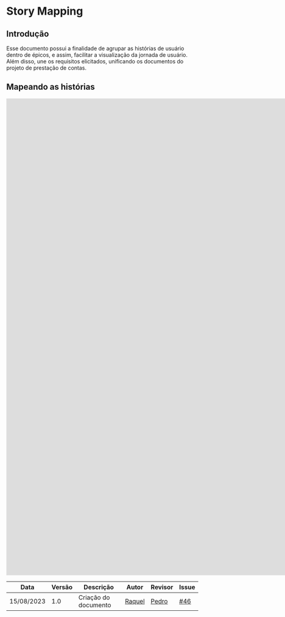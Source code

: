 # Story Mapping
## Introdução
Esse documento possui a finalidade de agrupar as histórias de usuário dentro de épicos, e assim, facilitar a visualização da jornada de usuário. Além disso, une os requisitos elicitados, unificando os documentos do projeto de prestação de contas.


## Mapeando as histórias
<center>
<iframe src="https://docs.google.com/spreadsheets/d/e/2PACX-1vSl9NWxDZQYKIIuxsZIzWsjJ3eafj1tcLeVndhsDb7aaA0fGPfCuEohwsSP-j0pN7fwH2gDPmVhm37k/pubhtml?gid=0&amp;single=true&amp;widget=true&amp;headers=false" width="2000" height="1250" frameborder="0"></iframe>
</center>

| Data | Versão | Descrição | Autor | Revisor | Issue |
| --- | --- | --- | --- | --- | --- |
| 15/08/2023 | 1.0 | Criação do documento | [Raquel](https://github.com/raqueleucaria) | [Pedro](https://github.com/pedrobarbosaocb) | [#46](https://github.com/ResidenciaTICBrisa/05_PipelineFinatec/issues/46) |